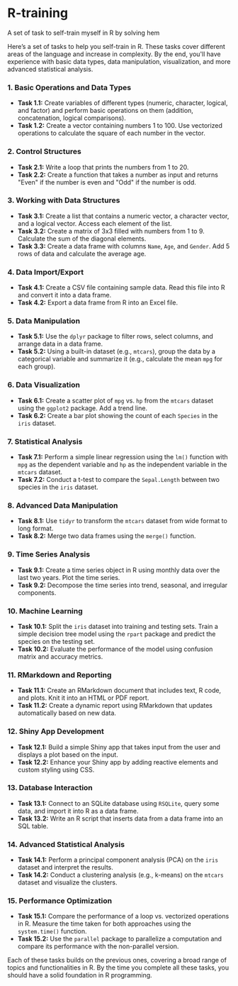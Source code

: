 # R-training
A set of task to self-train myself in R by solving hem

Here’s a set of tasks to help you self-train in R. These tasks cover different areas of the language and increase in complexity. By the end, you'll have experience with basic data types, data manipulation, visualization, and more advanced statistical analysis.

### 1. **Basic Operations and Data Types**
   - **Task 1.1:** Create variables of different types (numeric, character, logical, and factor) and perform basic operations on them (addition, concatenation, logical comparisons).
   - **Task 1.2:** Create a vector containing numbers 1 to 100. Use vectorized operations to calculate the square of each number in the vector.

### 2. **Control Structures**
   - **Task 2.1:** Write a loop that prints the numbers from 1 to 20.
   - **Task 2.2:** Create a function that takes a number as input and returns "Even" if the number is even and "Odd" if the number is odd.

### 3. **Working with Data Structures**
   - **Task 3.1:** Create a list that contains a numeric vector, a character vector, and a logical vector. Access each element of the list.
   - **Task 3.2:** Create a matrix of 3x3 filled with numbers from 1 to 9. Calculate the sum of the diagonal elements.
   - **Task 3.3:** Create a data frame with columns `Name`, `Age`, and `Gender`. Add 5 rows of data and calculate the average age.

### 4. **Data Import/Export**
   - **Task 4.1:** Create a CSV file containing sample data. Read this file into R and convert it into a data frame.
   - **Task 4.2:** Export a data frame from R into an Excel file.

### 5. **Data Manipulation**
   - **Task 5.1:** Use the `dplyr` package to filter rows, select columns, and arrange data in a data frame.
   - **Task 5.2:** Using a built-in dataset (e.g., `mtcars`), group the data by a categorical variable and summarize it (e.g., calculate the mean `mpg` for each group).

### 6. **Data Visualization**
   - **Task 6.1:** Create a scatter plot of `mpg` vs. `hp` from the `mtcars` dataset using the `ggplot2` package. Add a trend line.
   - **Task 6.2:** Create a bar plot showing the count of each `Species` in the `iris` dataset.

### 7. **Statistical Analysis**
   - **Task 7.1:** Perform a simple linear regression using the `lm()` function with `mpg` as the dependent variable and `hp` as the independent variable in the `mtcars` dataset.
   - **Task 7.2:** Conduct a t-test to compare the `Sepal.Length` between two species in the `iris` dataset.

### 8. **Advanced Data Manipulation**
   - **Task 8.1:** Use `tidyr` to transform the `mtcars` dataset from wide format to long format.
   - **Task 8.2:** Merge two data frames using the `merge()` function.

### 9. **Time Series Analysis**
   - **Task 9.1:** Create a time series object in R using monthly data over the last two years. Plot the time series.
   - **Task 9.2:** Decompose the time series into trend, seasonal, and irregular components.

### 10. **Machine Learning**
   - **Task 10.1:** Split the `iris` dataset into training and testing sets. Train a simple decision tree model using the `rpart` package and predict the species on the testing set.
   - **Task 10.2:** Evaluate the performance of the model using confusion matrix and accuracy metrics.

### 11. **RMarkdown and Reporting**
   - **Task 11.1:** Create an RMarkdown document that includes text, R code, and plots. Knit it into an HTML or PDF report.
   - **Task 11.2:** Create a dynamic report using RMarkdown that updates automatically based on new data.

### 12. **Shiny App Development**
   - **Task 12.1:** Build a simple Shiny app that takes input from the user and displays a plot based on the input.
   - **Task 12.2:** Enhance your Shiny app by adding reactive elements and custom styling using CSS.

### 13. **Database Interaction**
   - **Task 13.1:** Connect to an SQLite database using `RSQLite`, query some data, and import it into R as a data frame.
   - **Task 13.2:** Write an R script that inserts data from a data frame into an SQL table.

### 14. **Advanced Statistical Analysis**
   - **Task 14.1:** Perform a principal component analysis (PCA) on the `iris` dataset and interpret the results.
   - **Task 14.2:** Conduct a clustering analysis (e.g., k-means) on the `mtcars` dataset and visualize the clusters.

### 15. **Performance Optimization**
   - **Task 15.1:** Compare the performance of a loop vs. vectorized operations in R. Measure the time taken for both approaches using the `system.time()` function.
   - **Task 15.2:** Use the `parallel` package to parallelize a computation and compare its performance with the non-parallel version.

Each of these tasks builds on the previous ones, covering a broad range of topics and functionalities in R. By the time you complete all these tasks, you should have a solid foundation in R programming.